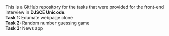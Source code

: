 This is a GitHub repository for the tasks that were provided for the front-end interview in <b>DJSCE Unicode</b>.
<br>
<b>Task 1:</b> Edumate webpage clone
<br>
<b>Task 2:</b> Random number guessing game
<br>
<b>Task 3:</b> News app